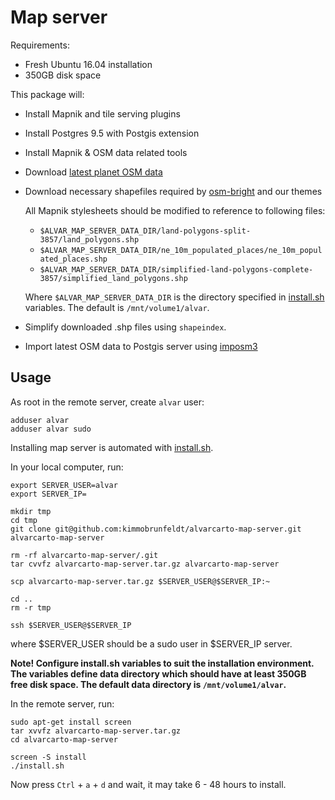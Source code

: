 # Map server

Requirements:

* Fresh Ubuntu 16.04 installation
* 350GB disk space

This package will:

* Install Mapnik and tile serving plugins
* Install Postgres 9.5 with Postgis extension
* Install Mapnik & OSM data related tools
* Download [latest planet OSM data](http://planet.openstreetmap.org/)
* Download necessary shapefiles required by [osm-bright](https://github.com/mapbox/osm-bright/) and our themes

    All Mapnik stylesheets should be modified to reference to following files:

    * `$ALVAR_MAP_SERVER_DATA_DIR/land-polygons-split-3857/land_polygons.shp`
    * `$ALVAR_MAP_SERVER_DATA_DIR/ne_10m_populated_places/ne_10m_populated_places.shp`
    * `$ALVAR_MAP_SERVER_DATA_DIR/simplified-land-polygons-complete-3857/simplified_land_polygons.shp`

    Where `$ALVAR_MAP_SERVER_DATA_DIR` is the directory specified in [install.sh](install.sh)
    variables. The default is `/mnt/volume1/alvar`.
* Simplify downloaded .shp files using `shapeindex`.
* Import latest OSM data to Postgis server using [imposm3](https://github.com/omniscale/imposm3)

## Usage

As root in the remote server, create `alvar` user:

```
adduser alvar
adduser alvar sudo
```

Installing map server is automated with [install.sh](install.sh).

In your local computer, run:

```
export SERVER_USER=alvar
export SERVER_IP=

mkdir tmp
cd tmp
git clone git@github.com:kimmobrunfeldt/alvarcarto-map-server.git alvarcarto-map-server

rm -rf alvarcarto-map-server/.git
tar cvvfz alvarcarto-map-server.tar.gz alvarcarto-map-server

scp alvarcarto-map-server.tar.gz $SERVER_USER@$SERVER_IP:~

cd ..
rm -r tmp

ssh $SERVER_USER@$SERVER_IP
```
where $SERVER_USER should be a sudo user in $SERVER_IP server.


**Note! Configure install.sh variables to suit the installation environment.
The variables define data directory which should have at least 350GB free disk
space. The default data directory is `/mnt/volume1/alvar`.**

In the remote server, run:

```
sudo apt-get install screen
tar xvvfz alvarcarto-map-server.tar.gz
cd alvarcarto-map-server

screen -S install
./install.sh
```

Now press `Ctrl` + `a` + `d` and wait, it may take 6 - 48 hours to install.

